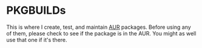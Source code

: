 PKGBUILDs
=========
This is where I create, test, and maintain [AUR](https://aur.archlinux.org)
packages. Before using any of them, please check to see if the package is in
the AUR. You might as well use that one if it's there.
